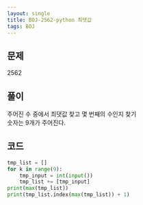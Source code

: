 ```yaml
---
layout: single
title: BOJ-2562-python 최댓값
tags: BOJ
---
```


## 문제  
2562
  
## 풀이  
주어진 수 중에서 최댓값 찾고 몇 번째의 수인지 찾기  
숫자는 9개가 주어진다.

## 코드  

```python
tmp_list = []
for k in range(9):
    tmp_input = int(input())
    tmp_list += [tmp_input]
print(max(tmp_list))
print(tmp_list.index(max(tmp_list)) + 1)
```
